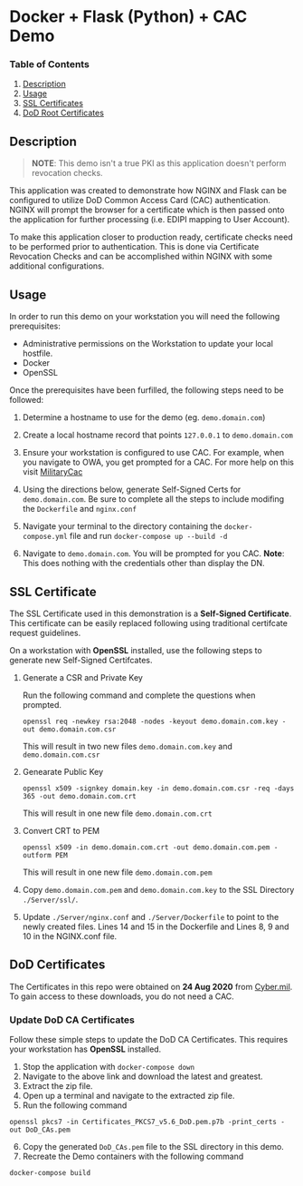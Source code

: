 # Docker + Flask (Python) + CAC Demo

### Table of Contents

1. [Description](#description)
2. [Usage](#usage)
3. [SSL Certificates](#ssl-certificate)
4. [DoD Root Certificates](#dod-certificates)

## Description

> **NOTE**: This demo isn't a true PKI as this application doesn't perform revocation checks.

This application was created to demonstrate how NGINX and Flask can be configured to utilize DoD Common Access Card (CAC) authentication. NGINX will prompt the browser for a certificate which is then passed onto the application for further processing (i.e. EDIPI mapping to User Account). 

To make this application closer to production ready, certificate checks need to be performed prior to authentication. This is done via Certificate Revocation Checks and can be accomplished within NGINX with some additional configurations.

## Usage

In order to run this demo on your workstation you will need the following prerequisites:

* Administrative permissions on the Workstation to update your local hostfile.
* Docker
* OpenSSL

Once the prerequisites have been furfilled, the following steps need to be followed:

1. Determine a hostname to use for the demo (eg. `demo.domain.com`)

2. Create a local hostname record that points `127.0.0.1` to `demo.domain.com`

3. Ensure your workstation is configured to use CAC. For example, when you navigate to OWA, you get prompted for a CAC. For more help on this visit [MilitaryCac](https://militarycac.com)

4. Using the directions below, generate Self-Signed Certs for `demo.domain.com`. Be sure to complete all the steps to include modifing the `Dockerfile` and `nginx.conf`

5. Navigate your terminal to the directory containing the `docker-compose.yml` file and run `docker-compose up --build -d`

5. Navigate to `demo.domain.com`. You will be prompted for you CAC. **Note**: This does nothing with the credentials other than display the DN.

## SSL Certificate

The SSL Certificate used in this demonstration is a **Self-Signed Certificate**. This certificate can be easily replaced following using traditional certifcate request guidelines.

On a workstation with **OpenSSL** installed, use the following steps to generate new Self-Signed Certifcates.

1. Generate a CSR and Private Key

    Run the following command and complete the questions when prompted.

    ``` 
    openssl req -newkey rsa:2048 -nodes -keyout demo.domain.com.key -out demo.domain.com.csr
    ```

    This will result in two new files `demo.domain.com.key` and `demo.domain.com.csr`

2. Genearate Public Key

    ``` 
    openssl x509 -signkey domain.key -in demo.domain.com.csr -req -days 365 -out demo.domain.com.crt
    ```

    This will result in one new file `demo.domain.com.crt`

3. Convert CRT to PEM

    ```
    openssl x509 -in demo.domain.com.crt -out demo.domain.com.pem -outform PEM
    ```

    This will result in one new file `demo.domain.com.pem`

4. Copy `demo.domain.com.pem` and `demo.domain.com.key` to the SSL Directory `./Server/ssl/`.

5. Update `./Server/nginx.conf` and `./Server/Dockerfile` to point to the newly created files. Lines 14 and 15 in the Dockerfile and Lines 8, 9 and 10 in the NGINX.conf file.

## DoD Certificates

The Certificates in this repo were obtained on **24 Aug 2020** from [Cyber.mil](https://public.cyber.mil/pki-pke/pkipke-document-library/?_dl_facet_pkipke_type=popular-dod-certs). To gain access to these downloads, you do not need a CAC.

### Update DoD CA Certificates

Follow these simple steps to update the DoD CA Certificates. This requires your workstation has **OpenSSL** installed.

1. Stop the application with `docker-compose down`
2. Navigate to the above link and download the latest and greatest.
3. Extract the zip file.
4. Open up a terminal and navigate to the extracted zip file.
5. Run the following command

```
openssl pkcs7 -in Certificates_PKCS7_v5.6_DoD.pem.p7b -print_certs -out DoD_CAs.pem
```

6. Copy the generated `DoD_CAs.pem` file to the SSL directory in this demo.
7. Recreate the Demo containers with the following command

```
docker-compose build
```